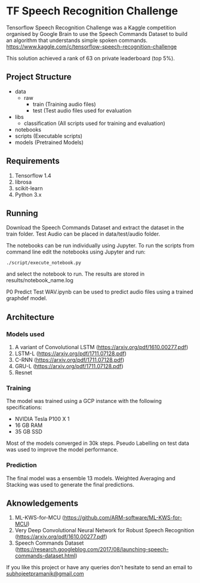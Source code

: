 #  TF Speech Recognition Challenge 

Tensorflow Speech Recognition Challenge was a Kaggle competition organised by Google Brain  to use the Speech Commands Dataset to build an algorithm that understands simple spoken commands.
https://www.kaggle.com/c/tensorflow-speech-recognition-challenge

This solution achieved a rank of 63 on private leaderboard (top 5%).

## Project Structure
- data
	- raw
		- train (Training audio files)
		- test (Test audio files used for evaluation
- libs
	- classification (All scripts used for training and evaluation)
-  notebooks
- scripts (Executable scripts)
- models (Pretrained Models)

## Requirements
1. Tensorflow 1.4
2. librosa
3. scikit-learn
4. Python 3.x

## Running
Download the Speech Commands Dataset and extract the dataset in the train folder. Test Audio can be placed in data/test/audio folder.

The notebooks can be run individually using Jupyter. To run the scripts from command line edit the notebooks using Jupyter and run:

    ./script/execute_notebook.py
   and select the notebook to run. The results are stored in results/notebook_name.log
   
   
   P0 Predict Test WAV.ipynb can be used to predict audio files using a trained graphdef model. 
  
   
## Architecture
### Models used
1. A variant of Convolutional LSTM (https://arxiv.org/pdf/1610.00277.pdf)
2. LSTM-L (https://arxiv.org/pdf/1711.07128.pdf)
3. C-RNN (https://arxiv.org/pdf/1711.07128.pdf)
4. GRU-L (https://arxiv.org/pdf/1711.07128.pdf)
5. Resnet

### Training

The model was trained using a GCP instance with the following specifications:
- NVIDIA Tesla P100 X 1
- 16 GB RAM 
- 35 GB SSD

Most of the models converged in 30k steps. Pseudo Labelling on test data was used to improve the model performance.

### Prediction
The final model was a ensemble 13 models. Weighted Averaging and Stacking was used to generate the final predictions.

## Aknowledgements
1. ML-KWS-for-MCU (https://github.com/ARM-software/ML-KWS-for-MCU)
2.  Very Deep Convolutional Neural Network for Robust Speech Recognition (https://arxiv.org/pdf/1610.00277.pdf)
3. Speech Commands Dataset (https://research.googleblog.com/2017/08/launching-speech-commands-dataset.html)

If you like this project or have any queries don't hesitate to send an email to subhojeetpramanik@gmail.com